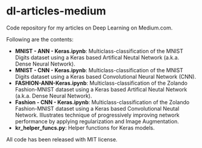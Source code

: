 # dl-articles-medium
Code repository for my articles on Deep Learning on Medium.com.

Following are the contents:
* **MNIST - ANN - Keras.ipynb**: Multiclass-classification of the MNIST Digits dataset using a Keras based Artifical Neutal Network (a.k.a. Dense Neural Network).
* **MNIST - CNN - Keras.ipynb**: Multiclass-classification of the MNIST Digits dataset using a Keras based Convolutional Neural Network (CNN).
* **FASHION-ANN-Keras.ipynb**: Multiclass-classification of the Zolando Fashion-MNIST dataset using a Keras based Artifical Neutal Network (a.k.a. Dense Neural Network).
* **Fashion - CNN - Keras.ipynb**: Multiclass-classification of the Zolando Fashion-MNIST dataset using a Keras based Convolutional Neutal Network. Illustrates technique of progressively improving network performance by applying regularization and Image Augmentation.
* **kr_helper_funcs.py**: Helper functions for Keras models. 

All code has been released with MIT license.

